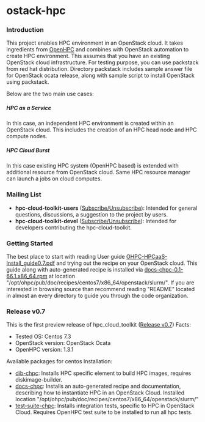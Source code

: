 # ostack-hpc

### Introduction
This project enables HPC environment in an OpenStack cloud. It takes ingredients from [OpenHPC](http://openhpc.community) and combines with OpenStack automation to create HPC environment. This assumes that you have an existing OpenStack cloud infrastructure. For testing purpose, you can use packstack from red hat distribution. Directory packstack includes sample answer file for OpenStack ocata release, along with sample script to install OpenStack using packstack. 

Below are the two main use cases:
##### HPC as a Service
In this case, an independent HPC environment is created within an OpenStack cloud. This includes the creation of an HPC head node and HPC compute nodes.
##### HPC Cloud Burst
In this case existing HPC system (OpenHPC based) is extended with additional resource from OpenStack cloud. Same HPC resource manager can launch a jobs on cloud computes.

### Mailing List
* **hpc-cloud-toolkit-users** ([Subscribe/Unsubscribe](https://groups.io/g/hpc-cloud-toolkit-users)): 
Intended for general questions, discussions, a suggestion to the project by users.
* **hpc-cloud-toolkit-devel** ([Subscribe/Unsubscribe](https://groups.io/g/hpc-cloud-toolkit-devel)): 
Intended for developers contributing the hpc-cloud-toolkit. 


### Getting Started
The best place to start with reading User guide [OHPC-HPCaaS-Install_guide0.7.pdf](https://github.com/hpc-cloud-toolkit/ostack-hpc/releases/download/v0.7/OHPC-HPCaaS-Install_guide0.7.pdf) and trying out the recipe on your OpenStack cloud. This guide along with auto-generated recipe is installed via [docs-chpc-0.1-66.1.x86_64.rpm](https://github.com/hpc-cloud-toolkit/ostack-hpc/releases/download/v0.7/docs-chpc-0.1-66.1.x86_64.rpm) at location "/opt/ohpc/pub/doc/recipes/centos7/x86_64/openstack/slurm/". 
If you are interested in browsing source than recommend reading "README" located in almost an every directory to guide you through the code organization.

### Release v0.7
This is the first preview release of hpc_cloud_toolkit ([Release v0.7](https://github.com/hpc-cloud-toolkit/ostack-hpc/releases))
Facts:
* Tested OS: Centos 7.3
* OpenStack version: OpenStack Ocata
* OpenHPC version: 1.3.1

Available packages for centos Installation:

* [dib-chpc](https://github.com/hpc-cloud-toolkit/ostack-hpc/releases/download/v0.7/dib-chpc-0.1-24.1.x86_64.rpm): Installs HPC specific element to build HPC images, requires diskimage-builder.
* [docs-chpc](https://github.com/hpc-cloud-toolkit/ostack-hpc/releases/download/v0.7/docs-chpc-0.1-66.1.x86_64.rpm): Installs an auto-generated recipe and documentation, describing how to instantiate HPC in an OpenStack Cloud. Installed location "/opt/ohpc/pub/doc/recipes/centos7/x86_64/openstack/slurm/" 
* [test-suite-chpc](https://github.com/hpc-cloud-toolkit/ostack-hpc/releases/download/v0.7/test-suite-chpc-0.1-31.1.noarch.rpm): Installs integration tests, specific to HPC in OpenStack Cloud. Requires OpenHPC test suite to be installed to run all hpc tests.
